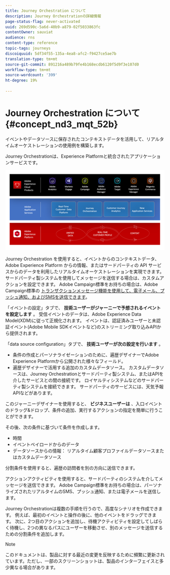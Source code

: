 ```yaml
---
title: Journey Orchestration について
description: Journey Orchestrationの詳細情報
page-status-flag: never-activated
uuid: 269d590c-5a6d-40b9-a879-02f5033863fc
contentOwner: sauviat
audience: rns
content-type: reference
topic-tags: journeys
discoiquuid: 5df34f55-135a-4ea8-afc2-f9427ce5ae7b
translation-type: tm+mt
source-git-commit: 891216a489b79fe4b168ecdb6120f5d9f3e107d0
workflow-type: tm+mt
source-wordcount: '399'
ht-degree: 19%

---
```



# Journey Orchestration について{#concept_nd3_mqt_52b}

イベントやデータソースに保存されたコンテキストデータを活用して、リアルタイムオーケストレーションの使用例を構築します。

Journey Orchestrationは、Experience Platformと統合されたアプリケーションサービスです。

![](../assets/journeydiagram.png)

Journey Orchestration を使用すると、イベントからのコンテキストデータ、Adobe Experience Platform からの情報、またはサードパーティの API サービスからのデータを利用したリアルタイムオーケストレーションを実現できます。サードパーティ製システムを使用してメッセージを送信する場合は、カスタムアクションを設定できます。 Adobe Campaign標準をお持ちの場合は、Adobe Campaign標準の [トランザクションメッセージ機能を使用して、電子メール、プッシュ通知、およびSMSを送信できます](https://docs.adobe.com/content/help/ja-JP/campaign-standard/using/communication-channels/transactional-messaging/about-transactional-messaging.html)。

「イベントの設定」タブで、 **技術ユーザーがジャーニーで予想されるイベントを設定します** 。 受信イベントのデータは、Adobe Experience Data Model(XDM)に従って正規化されます。 イベントは、認証済みユーザーと未認証イベント(Adobe Mobile SDKイベントなど)のストリーミング取り込みAPIから提供されます。

「data source configuration」タブで、 **技術ユーザーが次の設定を行います** 。

* 条件の作成とパーソナライゼーションのために、遍歴デザイナーでAdobe Experience Platformから公開された様々なフィールド。
* 遍歴デザイナーで活用する追加のカスタムデータソース。 カスタムデータソースは、Journey Orchestrationとサードパーティ製システム、またはAPIを介したサービスとの間の接続です。 ロイヤルティシステムなどのサードパーティ製システムを接続できます。 サードパーティのサービスには、天気予報APIなどがあります。

このジャーニーデザイナーを使用すると、 **ビジネスユーザーは** 、入口イベントのドラッグ&amp;ドロップ、条件の追加、実行するアクションの指定を簡単に行うことができます。

その後、次の条件に基づいて条件を作成します。

* 時間
* イベントペイロードからのデータ
* データソースからの情報： リアルタイム顧客プロファイルデータソースまたはカスタムデータソース

分割条件を使用すると、遍歴の訪問者を別の方向に送信できます。

アクションアクティビティを使用すると、サードパーティのシステムを介してメッセージを送信できます。 Adobe Campaign標準をお持ちの場合は、パーソナライズされたリアルタイムのSMS、プッシュ通知、または電子メールを送信します。

Journey Orchestrationは複数の手順を行うので、高度なシナリオを作成できます。 例えば、最初のイベントと操作の後に、他のイベントをドラッグできます。 次に、2つ目のアクションを追加し、待機アクティビティを設定してしばらく待機し、2つの異なるパスにユーザーを移動させ、別のメッセージを送信するための分割条件を追加します。

>[!NOTE]
>
>このドキュメントは、製品に対する最近の変更を反映するために頻繁に更新されています。ただし、一部のスクリーンショットは、製品のインターフェイスと多少異なる場合があります。
